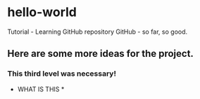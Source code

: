 # hello-world
Tutorial - Learning GitHub repository
GitHub - so far, so good.

## Here are some more ideas for the project.

### This third level was necessary!

* WHAT IS THIS *
